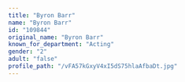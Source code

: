 ```yaml
---
title: "Byron Barr"
name: "Byron Barr"
id: "109844"
original_name: "Byron Barr"
known_for_department: "Acting"
gender: "2"
adult: "false"
profile_path: "/vFA57kGxyV4xI5dS75hlaAfbaDt.jpg"
---
```

